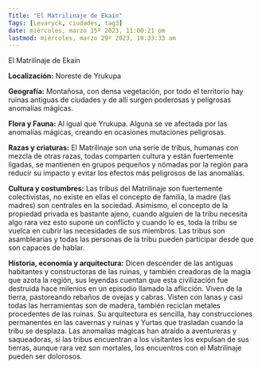 ```yaml
---
Title: "El Matrilinaje de Ekain"
Tags: [Levaryck, ciudades, tag3]
date: miércoles, marzo 15º 2023, 11:00:21 pm
lastmod: miércoles, marzo 29º 2023, 10:33:33 am
---
```


El Matrilinaje de Ekain

**Localización:** Noreste de Yrukupa

**Geografía:** Montañosa, con densa vegetación, por todo el territorio hay ruinas antiguas de ciudades y de allí surgen poderosas y peligrosas anomalías mágicas.

**Flora y Fauna:** Al igual que Yrukupa. Alguna se ve afectada por las anomalías mágicas, creando en ocasiones mutaciones peligrosas.

**Razas y criaturas:** El Matrilinaje son una serie de tribus, humanas con mezcla de otras razas, todas comparten cultura y están fuertemente ligadas, se mantienen en grupos pequeños y nómadas por la región para reducir su impacto y evitar los efectos más peligrosos de las anomalías.

**Cultura y costumbres:** Las tribus del Matrilinaje son fuertemente colectivistas, no existe en ellas el concepto de familia, la madre (las madres) son centrales en la sociedad. Asimismo, el concepto de la propiedad privada es bastante ajeno, cuando alguien de la tribu necesita algo rara vez esto supone un conflicto y cuando lo es, toda la tribu se vuelca en cubrir las necesidades de sus miembros. Las tribus son asamblearias y todas las personas de la tribu pueden participar desde que son capaces de hablar.

**Historia, economía y arquitectura:** Dicen descender de las antiguas habitantes y constructoras de las ruinas, y también creadoras de la magia que azota la región, sus leyendas cuentan que esta civilización fue destruida hace milenios en un episodio llamado la aflicción. Viven de la tierra, pastoreando rebaños de ovejas y cabras. Visten con lanas y casi todas las herramientas son de madera, también reciclan metales procedentes de las ruinas. Su arquitectura es sencilla, hay construcciones permanentes en las cavernas y ruinas y Yurtas que trasladan cuando la tribu se desplaza. Las anomalías mágicas han atraído a aventureras y saqueadoras, si las tribus encuentran a los visitantes los expulsan de sus tierras, aunque rara vez son mortales, los encuentros con el Matrilinaje pueden ser dolorosos.